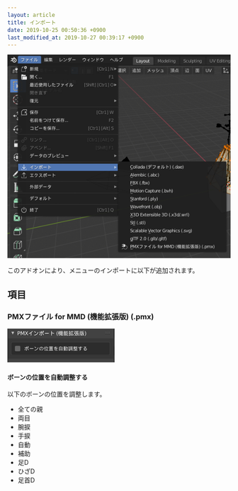 ```yaml
---
layout: article
title: インポート
date: 2019-10-25 00:50:36 +0900
last_modified_at: 2019-10-27 00:39:17 +0900
---
```

![インポートメニュー](/assets/image/features/UI_manual_import.png)

このアドオンにより、メニューのインポートに以下が追加されます。

## 項目

### PMXファイル for MMD (機能拡張版) (.pmx)
![インポートパラメータ](/assets/image/features/UI_manual_importer_parameters.png)

#### ボーンの位置を自動調整する
以下のボーンの位置を調整します。

* 全ての親
* 両目
* 腕捩
* 手捩
* 自動
* 補助
* 足D
* ひざD
* 足首D
